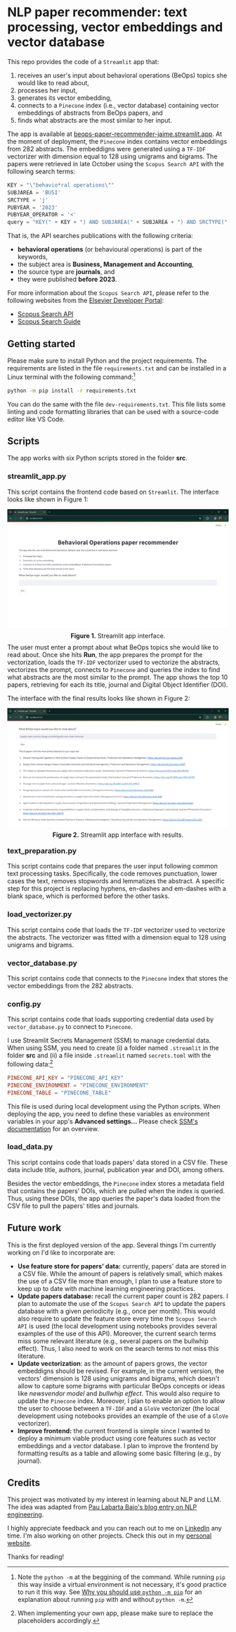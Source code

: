 # NLP paper recommender: text processing, vector embeddings and vector database

This repo provides the code of a `Streamlit` app that:

1. receives an user's input about behavioral operations (BeOps) topics she would like to read about,
2. processes her input,
3. generates its vector embedding,
4. connects to a `Pinecone` index (i.e., vector database) containing vector embeddings of abstracts from BeOps papers, and
5. finds what abstracts are the most similar to her input.

The app is available at [beops-paper-recommender-jaime.streamlit.app](https://beops-paper-recommender-jaime.streamlit.app/). At the moment of deployment, the `Pinecone` index contains vector embeddings from 282 abstracts. The embeddigns were generated using a `TF-IDF` vectorizer with dimension equal to 128 using unigrams and bigrams. The papers were retrieved in late October using the `Scopus Search API` with the following search terms:

```python
KEY = "\"behavio*ral operations\""
SUBJAREA = 'BUSI'
SRCTYPE = 'j'
PUBYEAR = '2023'
PUBYEAR_OPERATOR = '<'
query = "KEY(" + KEY + ") AND SUBJAREA(" + SUBJAREA + ") AND SRCTYPE(" + SRCTYPE + ") AND PUBYEAR " + PUBYEAR_OPERATOR + " " + PUBYEAR
```

That is, the API searches publications with the following criteria:

- **behavioral operations** (or behavioural operations) is part of the keywords,
- the subject area is **Business, Management and Accounting**,
- the source type are **journals**, and
- they were published **before 2023**.

For more information about the `Scopus Search API`, please refer to the following websites from the [Elsevier Developer Portal](https://dev.elsevier.com/):

- [Scopus Search API](https://dev.elsevier.com/documentation/SCOPUSSearchAPI.wadl)
- [Scopus Search Guide](https://dev.elsevier.com/sc_search_tips.html)

## Getting started

Please make sure to install Python and the project requirements. The requirements are listed in the file `requirements.txt` and can be installed in a Linux terminal with the following command:[^1]

[^1]: Note the `python -m` at the beggining of the command. While running `pip` this way inside a virtual environment is not necessary, it's good practice to run it this way. See [Why you should use `python -m pip`](https://snarky.ca/why-you-should-use-python-m-pip/) for an explanation about running `pip` with and without `python -m`.

```bash
python -m pip install -r requirements.txt
```

You can do the same with the file `dev-requirements.txt`. This file lists some linting and code formatting libraries that can be used with a source-code editor like VS Code.

## Scripts

The app works with six Python scripts stored in the folder **src**.

### streamlit_app.py

This script contains the frontend code based on `Streamlit`. The interface looks like shown in Figure 1:

<p style="line-height:0.5" align="center">
    <img src="images/app1.png" alt="Interface of the app, which shows the app's title, lists its processing steps and prompts the user for her input"/>
</p>
<p style="line-height:0.5" align="center"><b>Figure 1.</b> Streamlit app interface.</p>

The user must enter a prompt about what BeOps topics she would like to read about. Once she hits **Run**, the app prepares the prompt for the vectorization, loads the `TF-IDF` vectorizer used to vectorize the abstracts, vectorizes the prompt, connects to `Pinecone` and queries the index to find what abstracts are the most similar to the prompt. The app shows the top 10 papers, retrieving for each its title, journal and Digital Object Identifier (DOI).

The interface with the final results looks like shown in Figure 2:

<p style="line-height:0.5" align="center">
    <img src="images/app2.png" alt="Main interface of the app showing results from an user that would like to read BeOps papers about Supply chain contract design considering decision maker behavior"/>
</p>
<p style="line-height:0.5" align="center"><b>Figure 2.</b> Streamlit app interface with results.</p>

### text_preparation.py

This script contains code that prepares the user input following common text processing tasks. Specifically, the code removes punctuation, lower cases the text, removes stopwords and lemmatizes the abstract. A specific step for this project is replacing hyphens, en-dashes and em-dashes with a blank space, which is performed before the other tasks.

### load_vectorizer.py

This script contains code that loads the `TF-IDF` vectorizer used to vectorize the abstracts. The vectorizer was fitted with a dimension equal to 128 using unigrams and bigrams.

### vector_database.py

This script contains code that connects to the `Pinecone` index that stores the vector embeddings from the 282 abstracts.

### config.py

This script contains code that loads supporting credential data used by `vector_database.py` to connect to `Pinecone`.

I use Streamlit Secrets Management (SSM) to manage credential data. When using SSM, you need to create (i) a folder named `.streamlit` in the folder **src** and (ii) a file inside `.streamlit` named `secrets.toml` with the following data:[^3]

```toml
PINECONE_API_KEY = "PINECONE_API_KEY"
PINECONE_ENVIRONMENT = "PINECONE_ENVIRONMENT"
PINECONE_TABLE = "PINECONE_TABLE"
```

[^3]: When implementing your own app, please make sure to replace the placeholders accordingly.

This file is used during local development using the Python scripts. When deploying the app, you need to define these variables as environment variables in your app's **Advanced settings...** Please check [SSM's documentation](https://docs.streamlit.io/streamlit-community-cloud/deploy-your-app/secrets-management) for an overview.

### load_data.py

This script contains code that loads papers' data stored in a CSV file. These data include title, authors, journal, publication year and DOI, among others.

Besides the vector embeddings, the `Pinecone` index stores a metadata field that contains the papers' DOIs, which are pulled when the index is queried. Thus, using these DOIs, the app queries the paper's data loaded from the CSV file to pull the papers' titles and journals.

## Future work

This is the first deployed version of the app. Several things I'm currently working on I'd like to incorporate are:

- **Use feature store for papers' data:** currently, papers' data are stored in a CSV file. While the amount of papers is relatively small, which makes the use of a CSV file more than enough, I plan to use a feature store to keep up to date with machine learning engineering practices.
- **Update papers database:** recall the current paper count is 282 papers. I plan to automate the use of the `Scopus Search API` to update the papers database with a given periodicity (e.g., once per month). This would also require to update the feature store every time the `Scopus Search API` is used (the local development using notebooks provides several examples of the use of this API). Moreover, the current search terms miss some relevant literature (e.g., several papers on the bullwhip effect). Thus, I also need to work on the search terms to not miss this literature.
- **Update vectorization**: as the amount of papers grows, the vector embeddigns should be revised. For example, in the current version, the vectors' dimension is 128 using unigrams and bigrams, which doesn't allow to capture some bigrams with particular BeOps concepts or ideas like *newsvendor model* and *bullwhip effect*. This would also require to update the `Pinecone` index. Moreover, I plan to enable an option to allow the user to choose between a `TF-IDF` and a `GloVe` vectorizer (the local development using notebooks provides an example of the use of a `GloVe` vectorizer).
- **Improve frontend:** the current frontend is simple since I wanted to deploy a minimum viable product using core features such as vector embeddings and a vector database. I plan to improve the frontend by formatting results as a table and allowing some basic filtering (e.g., by journal).  

## Credits

This project was motivated by my interest in learning about NLP and LLM. The idea was adapted from [Pau Labarta Bajo's blog entry on NLP engineering](https://datamachines.xyz/2022/11/22/one-project-to-become-an-nlp-engineer/).

I highly appreciate feedback and you can reach out to me on [LinkedIn](https://bit.ly/jaime-linkedin) any time. I'm also working on other projects. Check this out in my [personal website](https://bit.ly/jaime-website).

Thanks for reading!
